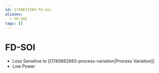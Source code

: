 ```yaml
---
id: 1740671504-fd-soi
aliases:
  - FD-SOI
tags: []
---
```


# FD-SOI

- Less Sensitive to [[1740682683-process-variation|Process Variation]]
- Low Power
